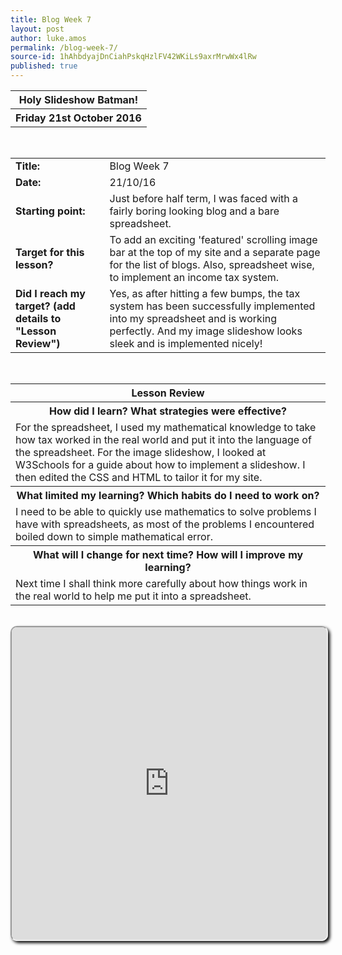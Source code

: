 ```yaml
---
title: Blog Week 7
layout: post
author: luke.amos
permalink: /blog-week-7/
source-id: 1hAhbdyajDnCiahPskqHzlFV42WKiLs9axrMrwWx4lRw
published: true
---
```

<table class="title">
<tr>
<th><strong>Holy Slideshow Batman!</strong></th>
</tr>
<tr>
<th><strong>Friday 21st October 2016</strong></th>
</tr>
</table>
<br />


<table>
  <tr>
  <td><strong>Title:</strong></td>
    <td>Blog Week 7</td>
  </tr>
  <tr>
  <td><strong>Date:</strong></td>
    <td>21/10/16</td>
  </tr>
  <tr>
  <td><strong>Starting point:</strong></td>
    <td>Just before half term, I was faced with a fairly boring looking blog and a bare spreadsheet.</td>
  </tr>
  <tr>
  <td><strong>Target for this lesson?</strong></td>
    <td>To add an exciting 'featured' scrolling image bar at the top of my site and a separate page for the list of blogs. Also, spreadsheet wise, to implement an income tax system.</td>
  </tr>
  <tr>
    <td><strong>Did I reach my target? 
    (add details to "Lesson Review")</strong></td>
    <td>Yes, as after hitting a few bumps, the tax system has been successfully implemented into my spreadsheet and is working perfectly. And my image slideshow looks sleek and is implemented nicely!</td>
  </tr>
</table>
<br />

<table>
  <tr>
  <th><strong>Lesson Review</strong></th>
  </tr>
  <tr>
  <th><strong>How did I learn? What strategies were effective?</strong></th>
  </tr>
  <tr>
    <td>For the spreadsheet, I used my mathematical knowledge to take how tax worked in the real world and put it into the language of the spreadsheet. For the image slideshow, I looked at W3Schools for a guide about how to implement a slideshow. I then edited the CSS and HTML to tailor it for my site.</td>
  </tr>
  <tr>
  <th><strong>What limited my learning? Which habits do I need to work on?</strong></th>
  </tr>
  <tr>
    <td>I need to be able to quickly use mathematics to solve problems I have with spreadsheets, as most of the problems I encountered boiled down to simple mathematical error. </td>
  </tr>
  <tr>
  <th><strong>What will I change for next time? How will I improve my learning?</strong></th>
  </tr>
  <tr>
    <td>Next time I shall think more carefully about how things work in the real world to help me put it into a spreadsheet.</td>
  </tr>
</table>
<br />
<iframe src="https://docs.google.com/spreadsheets/d/1Y_Bwg5mD59lPJ4oxcJLH1pf_XzOPBPSOlbALcLYkhjs/pubhtml?widget=true&amp;headers=false" style="border-radius: 10px; box-shadow: 3px 3px 5px #000; width: 100%; height: 500px;"></iframe>
<br />


